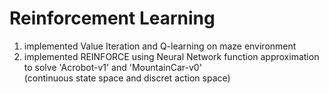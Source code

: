 # Reinforcement Learning

1. implemented Value Iteration and Q-learning on maze environment  
2. implemented REINFORCE using Neural Network function approximation to solve 'Acrobot-v1' and 'MountainCar-v0'  
   (continuous state space and discret action space)